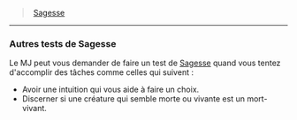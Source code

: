 ﻿---
!GenericItem
Name: Autres tests de Sagesse
Id: abilities_wisdom_hd.md#autres-tests-de-sagesse
ParentLink: abilities_wisdom_hd.md#sagesse
ParentName: Sagesse
NameLevel: 3
Attributes:
  Name: Autres tests de Sagesse
  Markdown: >+
    ### <!--Name-->Autres tests de Sagesse<!--/Name-->


    Le MJ peut vous demander de faire un test de [Sagesse](hd_abilities_wisdom.md) quand vous tentez d'accomplir des tâches comme celles qui suivent :


    * Avoir une intuition qui vous aide à faire un choix.

    * Discerner si une créature qui semble morte ou vivante est un mort-vivant.

AttributesDictionary: >+
  Name: Autres tests de Sagesse

  Markdown: >+

    ### <!--Name-->Autres tests de Sagesse<!--/Name-->





    Le MJ peut vous demander de faire un test de [Sagesse](hd_abilities_wisdom.md) quand vous tentez d'accomplir des tâches comme celles qui suivent :





    * Avoir une intuition qui vous aide à faire un choix.



    * Discerner si une créature qui semble morte ou vivante est un mort-vivant.



---
> [Sagesse](hd_abilities_wisdom.md)

---

### Autres tests de Sagesse

Le MJ peut vous demander de faire un test de [Sagesse](hd_abilities_wisdom.md) quand vous tentez d'accomplir des tâches comme celles qui suivent :

* Avoir une intuition qui vous aide à faire un choix.
* Discerner si une créature qui semble morte ou vivante est un mort-vivant.

